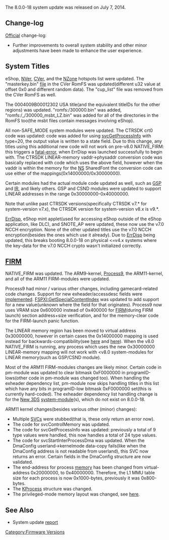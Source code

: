 The 8.0.0-18 system update was released on July 7, 2014.

## Change-log

[Official](http://en-americas-support.nintendo.com/app/answers/detail/a_id/231)
change-log:

- Further improvements to overall system stability and other minor
  adjustments have been made to enhance the user experience.

## System Titles

eShop, [NVer](NVer "wikilink"), [CVer](CVer "wikilink"), and the
[NZone](Nintendo_Zone "wikilink") hotspots list were updated. The
"masterkey.bin" [file](CVer "wikilink") in the CVer RomFS was
updated(different u32 value at offset 0x0 and different random data).
The "cup_list" file was removed from the CVer RomFS as well.

The 0004009B00012302 USA title(and the equivalent titleIDs for the other
regions) was updated. "romfs:/300000.bin" was added,
"romfs:/<Region>_<Language>/300000_msbt_LZ.bin" was added for all of
the directories in the RomFS too(the msbt files contain messages
involving eShop).

All non-SAFE_MODE system modules were updated. The CTRSDK crt0 code was
updated: code was added for using [svcGetProcessInfo](SVC "wikilink")
with type=20, the output value is written to a state field. Due to this
change, any titles using this additional new code will not work on
pre-v8.0 NATIVE_FIRM: this triggers a [fatal-error](ErrDisp "wikilink"),
when ErrDisp was launched successfully to begin with. The CTRSDK
LINEAR-memory vaddr-\>physaddr conversion code was basically replaced
with code which uses the above field, however when the vaddr is within
the memory for the [NS](NS "wikilink") SharedFont the conversion code
can use either of the mappings(0x14000000/0x30000000).

Certain modules had the actual module code updated as well, such as
[GSP](GSP_Services "wikilink") and [IR](IR_Services "wikilink"), and
likely others. GSP and CSND modules were updated to support LINEAR
addresses in the range 0x30000000-0x40000000.

Note that unlike past CTRSDK versions(specifically CTRSDK v7.\* for
system-version v7.x), the CTRSDK version for system-version v8.x is
v9.\*.

[ErrDisp](ErrDisp "wikilink"), eShop mint applet(used for accessing
eShop outside of the eShop application, like DLC), and SNOTE_AP were
updated, these now use the v7.0 NCCH encryption. None of the other
updated titles use the v7.0 NCCH encryption(besides the ones which use
it already). Due to [ErrDisp](ErrDisp "wikilink") being updated, this
breaks booting 8.0.0-18 on physical \<=v4.x systems where the key-data
for the v7.0 NCCH crypto wasn't initialized correctly.

## [FIRM](FIRM "wikilink")

NATIVE_FIRM was updated. The ARM9-kernel, [Process9](FIRM "wikilink"),
the ARM11-kernel, and all of the ARM11 FIRM-modules were updated.

Process9 had minor / various other changes, including gamecard-related
code changes. Support for new exheader/accessdesc fields were
[implemented](NCCH/Extended_Header "wikilink").
[FSPXI:GetSpecialContentIndex](Filesystem_services_PXI "wikilink") was
updated to add support for a new value(unknown where the field for that
originates). Process9 now uses VRAM size 0x600000 instead of 0x400000
for [FIRM](FIRM "wikilink")(during FIRM launch) section address+size
verification, and for the memory-clear code for the FIRM-launch panic
function.

The LINEAR memory region has been moved to virtual address 0x30000000,
however in certain cases the 0x14000000 mapping is used instead for
backwards-compatibility(see [here](SVC "wikilink") and
[here](Memory_layout "wikilink")). When the v8.0 NATIVE_FIRM is running,
any process which uses the new 0x30000000 LINEAR-memory mapping will not
work with \<v8.0 system-modules for LINEAR memory(such as GSP/CSND
module).

Most of the ARM11 FIRM-modules changes are likely minor. Certain code in
pm-module was updated to clear bitmask 0xF0000000 in
programID-lows(other code in pm-module was changed too). When handling
the exheader dependency list, pm-module now skips handling titles in
this list which have any bits in programID-low bitmask 0xF0000000
set(this is currently hard-coded). The exheader dependency list handling
change is for the [New 3DS](New_3DS "wikilink")
[system-module](Title_list "wikilink")(s), which do not exist on
8.0.0-18.

ARM11 kernel changes(besides various other (minor) changes):

- Multiple [SVCs](SVC "wikilink") were stubbed(that is, these only
  return an error now).
- The code for svcControlMemory was updated.
- The code for svcGetProcessInfo was updated: previously a total of 9
  type values were handled, this now handles a total of 24 type values.
- The code for svcStartInterProcessDma was updated. When the DmaConfig
  userland-\>kernelmode data-copy fails(like when the DmaConfig address
  is not readable from userland), this SVC now returns an error. Certain
  fields in the DmaConfig structure are now validated.
- The end-address for process [memory](Memory_layout "wikilink") has
  been changed from virtual-address 0x20000000, to 0x40000000.
  Therefore, the L1 MMU table size for each process is now 0x1000-bytes,
  previously it was 0x800-bytes.
- The [KProcess](KProcess "wikilink") structure was changed.
- The privileged-mode memory layout was changed, see
  [here](Memory_layout "wikilink").

## See Also

- System update
  [report](http://yls8.mtheall.com/ninupdates/reports.php?date=07-07-14_10-13-44&sys=ctr)

[Category:Firmware Versions](Category:Firmware_Versions "wikilink")